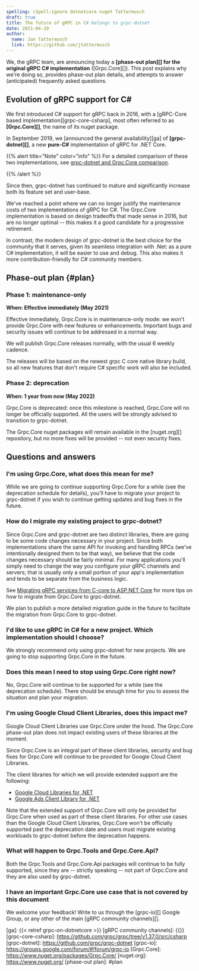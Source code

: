 ```yaml
---
spelling: cSpell:ignore dotnetcore nuget Tattermusch
draft: true
title: The future of gRPC in C# belongs to grpc-dotnet
date: 2021-04-29
author:
  name: Jan Tattermusch
  link: https://github.com/jtattermusch
---
```


We, the gRPC team, are announcing today a **[phase-out plan][] for the original
gRPC C# implementation** ([Grpc.Core][]). This post explains why we're doing so,
provides phase-out plan details, and attempts to answer (anticipated) frequently
asked questions.

## Evolution of gRPC support for C#

We first introduced C# support for gRPC back in 2016, with a [gRPC-Core based
implementation][grpc-core-csharp], most often referred to as **[Grpc.Core][]**,
the name of its nuget package.

In September 2019, we [announced the general availability][ga] of
**[grpc-dotnet][]**, a new **pure-C#** implementation of gRPC for .NET Core.

{{% alert title="Note" color="info" %}}
  For a detailed comparison of these two implementations, see [grpc-dotnet and
  Grpc.Core comparison][comparison].

  [comparison]: https://github.com/grpc/grpc-dotnet/blob/master/doc/implementation_comparison.md
{{% /alert %}}

Since then, grpc-dotnet has continued to mature and significantly increase
both its feature set and user-base.

We've reached a point where we can no longer justify the maintenance costs of
two implementations of gRPC for C#. The Grpc.Core implementation is based on
design tradeoffs that made sense in 2016, but are no longer optimal -- this
makes it a good candidate for a progressive retirement.

In contrast, the modern design of grpc-dotnet is the best choice for the
community that it serves, given its seamless integration with .Net: as a pure C#
implementation, it will be easier to use and debug. This also makes it more
contribution-friendly for C# community members.

## Phase-out plan {#plan}

### Phase 1: maintenance-only

**When: Effective immediately (May 2021)**

Effective immediately, Grpc.Core is in maintenance-only mode: we won't provide
Grpc.Core with new features or enhancements. Important bugs and security issues
will continue to be addressed in a normal way.

We will publish Grpc.Core releases normally, with the usual 6 weekly cadence.

The releases will be based on the newest grpc C core native library build, so
all new features that don't require C# specific work will also be included.

### Phase 2: deprecation

**When: 1 year from now (May 2022)**

Grpc.Core is deprecated: once this milestone is reached, Grpc.Core will no
longer be officially supported. All the users will be strongly advised to
transition to grpc-dotnet.

The Grpc.Core nuget packages will remain available in the [nuget.org][]
repository, but no more fixes will be provided -- not even security fixes.

## Questions and answers

### I'm using Grpc.Core, what does this mean for me?

While we are going to continue supporting Grpc.Core for a while (see the
deprecation schedule for details), you'll have to migrate your project to
grpc-dotnet if you wish to continue getting updates and bug fixes in the future.

### How do I migrate my existing project to grpc-dotnet?

Since Grpc.Core and grpc-dotnet are two distinct libraries, there are going to
be some code changes necessary in your project. Since both implementations share
the same API for invoking and handling RPCs (we've intentionally designed them
to be that way), we believe that the code changes necessary should be fairly
minimal. For many applications you'll simply need to change the way you
configure your gRPC channels and servers; that is usually only a small portion
of your app's implementation and tends to be separate from the business logic.

See [Migrating gRPC services from C-core to ASP.NET
Core](https://docs.microsoft.com/en-us/aspnet/core/grpc/migration) for more tips
on how to migrate from Grpc.Core to grpc-dotnet.

We plan to publish a more detailed migration guide in the future to facilitate
the migration from Grpc.Core to grpc-dotnet.

### I'd like to use gRPC in C# for a new project. Which implementation should I choose?

We strongly recommend only using grpc-dotnet for new projects. We are going to
stop supporting Grpc.Core in the future.

### Does this mean I need to stop using Grpc.Core right now?

No, Grpc.Core will continue to be supported for a while (see the deprecation
schedule). There should be enough time for you to assess the situation and plan
your migration.

### I'm using Google Cloud Client Libraries, does this impact me?

Google Cloud Client Libraries use Grpc.Core under the hood. The Grpc.Core
phase-out plan does not impact existing users of these libraries at the moment.

Since Grpc.Core is an integral part of these client libraries, security and bug
fixes for Grpc.Core will continue to be provided for Google Cloud Client
Libraries.

The client libraries for which we will provide extended support are the
following:

- [Google Cloud Libraries for .NET](https://github.com/googleapis/google-cloud-dotnet)
- [Google Ads Client Library for .NET](https://github.com/googleads/google-ads-dotnet/)

Note that the extended support of Grpc.Core will only be provided for Grpc.Core
when used as part of these client libraries. For other use cases than the Google
Cloud Client Libraries, Grpc.Core won't be officially supported past the
deprecation date and users must migrate existing workloads to grpc-dotnet before
the deprecation happens.

### What will happen to Grpc.Tools and Grpc.Core.Api?

Both the Grpc.Tools and Grpc.Core.Api packages will continue to be fully
supported, since they are -- strictly speaking -- not part of Grpc.Core and they
are also used by grpc-dotnet.

### I have an important Grpc.Core use case that is not covered by this document

We welcome your feedback! Write to us through the [grpc-io][] Google Group, or any other of the main [gRPC community channels][].

[comparison]: https://github.com/grpc/grpc-dotnet/blob/master/doc/implementation_comparison.md
[ga]: {{< relref grpc-on-dotnetcore >}}
[gRPC community channels]: {{<relref community >}}
[grpc-core-csharp]: https://github.com/grpc/grpc/tree/v1.37.0/src/csharp
[grpc-dotnet]: https://github.com/grpc/grpc-dotnet
[grpc-io]: https://groups.google.com/forum/#!forum/grpc-io
[Grpc.Core]: https://www.nuget.org/packages/Grpc.Core/
[nuget.org]: https://www.nuget.org/
[phase-out plan]: #plan

